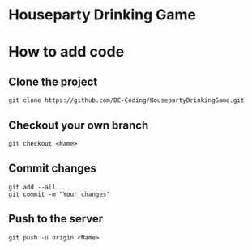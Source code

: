 # Houseparty Drinking Game

# How to add code

## Clone the project
```
git clone https://github.com/DC-Coding/HousepartyDrinkingGame.git
```

## Checkout your own branch
```
git checkout <Name>
```

## Commit changes
```
git add --all
git commit -m "Your changes"
```

## Push to the server
```
git push -u origin <Name>
```

